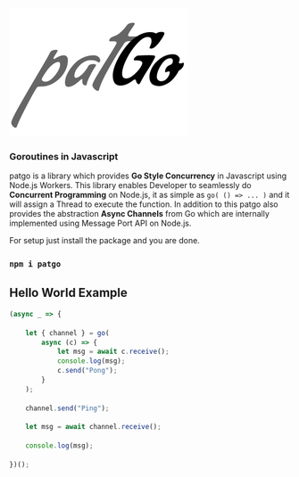 ### <img src="./patgo.png" />
### Goroutines in Javascript

patgo is a library which provides **Go Style Concurrency** in Javascript using Node.js Workers.
This library enables Developer to seamlessly do **Concurrent Programming** on Node.js,
it as simple as `go( () => ... )` and it will assign a Thread to execute the function. In addition to this patgo also provides the abstraction **Async Channels** from Go which are internally implemented using Message Port API on Node.js.

For setup just install the package and you are done.
### `npm i patgo`

## Hello World Example
```javascript
(async _ => {

    let { channel } = go(
        async (c) => {
            let msg = await c.receive();
            console.log(msg);
            c.send("Pong");
        }
    );

    channel.send("Ping");

    let msg = await channel.receive();
    
    console.log(msg);
    
})();
```
